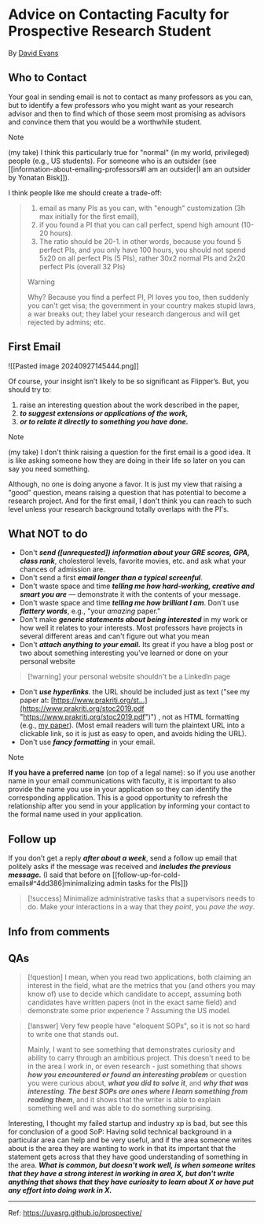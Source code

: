# Advice on Contacting Faculty for Prospective Research Student
By [David Evans](https://uvasrg.github.io)

## Who to Contact
Your goal in sending email is not to contact as many professors as you can, but to identify a few professors who you might want as your research advisor and then to find which of those seem most promising as advisors and convince them that you would be a worthwhile student.

>[!note]
>(my take) I think this particularly true for "normal" (in my world, privileged) people (e.g., US students). For someone who is an outsider (see [[information-about-emailing-professors#I am an outsider|I am an outsider by Yonatan Bisk]]).
>
I think people like me should create a trade-off:
>1. email as many PIs as you can, with "enough" customization (3h max initially for the first email), 
>2. if you found a PI that you can call perfect, spend high amount (10-20 hours).
>3. The ratio should be 20-1. in other words, because you found 5 perfect PIs, and you only have 100 hours, you should not spend 5x20 on all perfect PIs (5 PIs), rather 30x2 normal PIs and 2x20 perfect PIs (overall 32 PIs)
>
>>[!warning]
>>Why? Because you find a perfect PI, PI loves you too, then suddenly you can't get visa; the government in your country makes stupid laws, a war breaks out; they label your research dangerous and will get rejected by admins; etc.

## First Email

![[Pasted image 20240927145444.png]]

Of course, your insight isn’t likely to be so significant as Flipper’s. But, you should try to:
1. raise an interesting question about the work described in the paper, 
2. ***to suggest extensions or applications of the work,*** 
3. ***or to relate it directly to something you have done.***

>[!note]
>(my take) I don't think raising a question for the first email is a good idea. It is like asking someone how they are doing in their life so later on you can say you need something.
>
>Although, no one is doing anyone a favor. It is just my view that raising a "good" question, means raising a question that has potential to become a research project. And for the first email, I don't think you can reach to such level unless your research background totally overlaps with the PI's.

## What NOT to do
- Don't ***send (\[unrequested\]) information about your GRE scores, GPA, class rank***, cholesterol levels, favorite movies, etc. and ask what your chances of admission are.
- Don't send a first ***email longer than a typical screenful***.
- Don't waste space and time ***telling me how hard-working, creative and smart you are*** — demonstrate it with the contents of your message.
- Don't waste space and time ***telling me how brilliant I am***. Don't use ***flattery words***, e.g., "your *amazing* paper."
- Don't make ***generic statements about being interested*** in my work or how well it relates to your interests. Most professors have projects in several different areas and can't figure out what you mean
- Don't ***attach anything to your email.*** Its great if you have a blog post or two about something interesting you've learned or done on your personal website
>[!warning] your personal website shouldn't be a LinkedIn page
- Don't ***use hyperlinks***. the URL should be included just as text ("see my paper at: [https://www.prakriti.org/st...](https://www.prakriti.org/stoc2019.pdf "https://www.prakriti.org/stoc2019.pdf")") , not as HTML formatting (e.g., [my paper](https://www.prakriti.org/stoc2019.pdf "https://www.prakriti.org/stoc2019.pdf")). (Most email readers will turn the plaintext URL into a clickable link, so it is just as easy to open, and avoids hiding the URL).
- Don't use ***fancy formatting*** in your email.

>[!note]
>**If you have a preferred name** (on top of a legal name): so if you use another name in your email communications with faculty, it is important to also provide the name you use in your application so they can identify the corresponding application. This is a good opportunity to refresh the relationship after you send in your application by informing your contact to the formal name used in your application.

## Follow up
If you don’t get a reply ***after about a week***, send a follow up email that politely asks if the message was received and ***includes the previous message.*** (I said that before on [[follow-up-for-cold-emails#^4dd386|minimalizing admin tasks for the PIs]])

>[!success]
>Minimalize administrative tasks that a supervisors needs to do. Make your interactions in a way that they *point*, you *pave the way*.

## Info from comments


## QAs

>[!question]
>I mean, when you read two applications, both claiming an interest in the field, what are the metrics that you (and others you may know of) use to decide which candidate to accept, assuming both candidates have written papers (not in the exact same field) and demonstrate some prior experience ? Assuming the US model.

>[!answer]
>Very few people have "eloquent SOPs", so it is not so hard to write one that stands out.
>
>Mainly, I want to see something that demonstrates curiosity and ability to carry through an ambitious project. This doesn't need to be in the area I work in, or even research - just something that shows ***how you encountered or found an interesting problem*** or question you were curious about, ***what you did to solve it***, and ***why that was interesting***. 
>***The best SOPs are ones where I learn something from reading them***, and it shows that the writer is able to explain something well and was able to do something surprising.

Interesting, I thought my failed startup and industry xp is bad, but see this for conclusion of a good SoP:
Having solid technical background in a particular area can help and be very useful, and if the area someone writes about is the area they are wanting to work in that its important that the statement gets across that they have good understanding of something in the area. ***What is common, but doesn't work well, is when someone writes that they have a strong interest in working in area X, but don't write anything that shows that they have curiosity to learn about X or have put any effort into doing work in X.***

---


Ref: https://uvasrg.github.io/prospective/